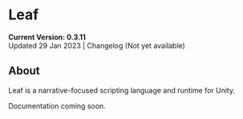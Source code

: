 # Leaf

**Current Version: 0.3.11**  
Updated 29 Jan 2023 | Changelog (Not yet available)

## About
Leaf is a narrative-focused scripting language and runtime for Unity.

Documentation coming soon.